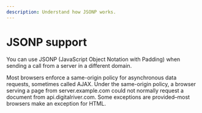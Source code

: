 ```yaml
---
description: Understand how JSONP works.
---
```


# JSONP support

You can use JSONP (JavaScript Object Notation with Padding) when sending a call from a server in a different domain.

Most browsers enforce a same-origin policy for asynchronous data requests, sometimes called AJAX. Under the same-origin policy, a browser serving a page from server.example.com could not normally request a document from api.digitalriver.com. Some exceptions are provided–most browsers make an exception for HTML.
